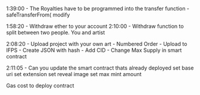 1:39:00 - The Royalties have to be programmed into the transfer function
	- safeTransferFrom( modify 

1:58:20 - Withdraw ether to your account
2:10:00 - Withdraw function to split between two people. You and artist

2:08:20 - Upload project with your own art
	- Numbered Order
	- Upload to IFPS
	- Create JSON with hash
	- Add CID
	- Change Max Supply in smart contract


2:11:05 - Can you update the smart contract thats already deployed
	set base uri
	set extension
	set reveal image
	set max mint amount

Gas cost to deploy contract